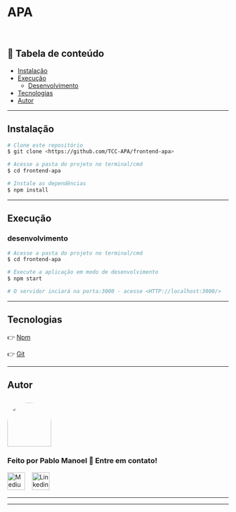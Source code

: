 # APA

<br/>

## 🔗 Tabela de conteúdo

- [Instalação](#Instalação)
- [Execução](#Execução)
  - [Desenvolvimento](#Desenvolvimento)
- [Tecnologias](#tecnologias)
- [Autor](#Autor)

---

## Instalação

```bash
# Clone este repositório
$ git clone <https://github.com/TCC-APA/frontend-apa>

# Acesse a pasta do projeto no terminal/cmd
$ cd frontend-apa

# Instale as dependências
$ npm install
```

---

## Execução

### desenvolvimento

```bash
# Acesse a pasta do projeto no terminal/cmd
$ cd frontend-apa

# Execute a aplicação em modo de desenvolvimento
$ npm start

# O servidor inciará na porta:3000 - acesse <HTTP://localhost:3000/>
```


---

## Tecnologias

👉 [Npm](https://www.npmjs.com/)

👉 [Git](https://git-scm.com/)

---

## Autor

<a href="https://github.com/rafaelaandrews">
 <img style="border-radius: 50% 50% 0 0; padding-top:10px" src="https://avatars1.githubusercontent.com/u/25345710?s=460&u=1a40ec32900c78618cf47314c0bf555b6bfba641&v=4" width="100px;" alt=""/>
</a>
<br />

### Feito por Pablo Manoel 🤘 Entre em contato!

[<img src="https://github.githubassets.com/images/modules/logos_page/GitHub-Mark.png" height="40" width="40" alt="Medium" />](https://github.com/rafaelaandrews)&nbsp;&nbsp;&nbsp;
[<img src="https://www.iconfinder.com/data/icons/social-messaging-ui-color-shapes-2-free/128/social-linkedin-circle-512.png" height="40" width="40" alt="Linkedin" />](https://www.linkedin.com/in/rafaela-andrews-403190153/)&nbsp;&nbsp;

---
---